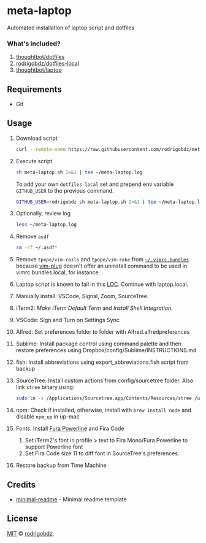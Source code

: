 # meta-laptop

Automated installation of laptop script and dotfiles

### What's included?

1. [thoughtbot/dotfiles](https://github.com/thoughtbot/dotfiles)
1. [rodrigobdz/dotfiles-local](https://github.com/rodrigobdz/dotfiles-local)
1. [thoughtbot/laptop](https://github.com/thoughtbot/laptop)

## Requirements

- Git

## Usage

1. Download script

   ```sh
   curl --remote-name https://raw.githubusercontent.com/rodrigobdz/meta-laptop/master/meta-laptop.sh
   ```

1. Execute script

   ```sh
   sh meta-laptop.sh 2>&1 | tee ~/meta-laptop.log
   ```

   To add your own `dotfiles-local` set and prepend env variable `GITHUB_USER` to the previous command.

   ```sh
   GITHUB_USER=rodrigobdz sh meta-laptop.sh 2>&1 | tee ~/meta-laptop.log
   ```

1. Optionally, review log

   ```sh
   less ~/meta-laptop.log
   ```

1. Remove `asdf`

   ```sh
   rm -rf ~/.asdf*
   ```

1. Remove `tpope/vim-rails` and `tpope/vim-rake` from [`~/.vimrc.bundles`](https://github.com/thoughtbot/dotfiles/blob/42a313bde1f4dc7a75cc276714008c77bf3821bf/vimrc.bundles#L40-L41) because [vim-plug](https://github.com/junegunn/vim-plug) doesn't offer an uninstall command to be used in vimrc.bundles.local, for instance.

1. Laptop script is known to fail in this [LOC](https://github.com/thoughtbot/laptop/blob/c3d5a26bfa0a506337f937c249ee8bc3a6853cb6/mac#L196). Continue with laptop.local.

1. Manually install: VSCode, Signal, Zoom, SourceTree.

1. iTerm2: _Make iTerm Default Term_ and _Install Shell Integration_.

1. VSCode: Sign and Turn on Settings Sync

1. Alfred: Set preferences folder to folder with Alfred.alfredpreferences

1. Sublime: Install package control using command palette and then restore preferences using Dropbox/config/Sublime/INSTRUCTIONS.md

1. fish: Install abbreviations using export_abbreviations.fish script from backup

1. SourceTree: Install custom actions from config/sourcetree folder. Also link `stree` binary using:

   ```sh
   sudo ln -s /Applications/Sourcetree.app/Contents/Resources/stree /usr/local/bin/stree
   ```

1. npm: Check if installed, otherwise, install with `brew install node` and disable `npm_up` in up-mac

1. Fonts: Install [Fura Powerline](https://github.com/powerline/fonts/tree/e80e3eba9091dac0655a0a77472e10f53e754bb0/FiraMono) and Fira Code

   1. Set iTerm2's font in profile > text to Fira Mono/Fura Powerline to support Powerline font
   1. Set Fira Code size 11 to diff font in SourceTree's preferences.

1. Restore backup from Time Machine

## Credits

- [minimal-readme](https://github.com/rodrigobdz/minimal-readme) - Minimal readme template

## License

[MIT](LICENSE) © [rodrigobdz](https://rodrigobdz.github.io/).
